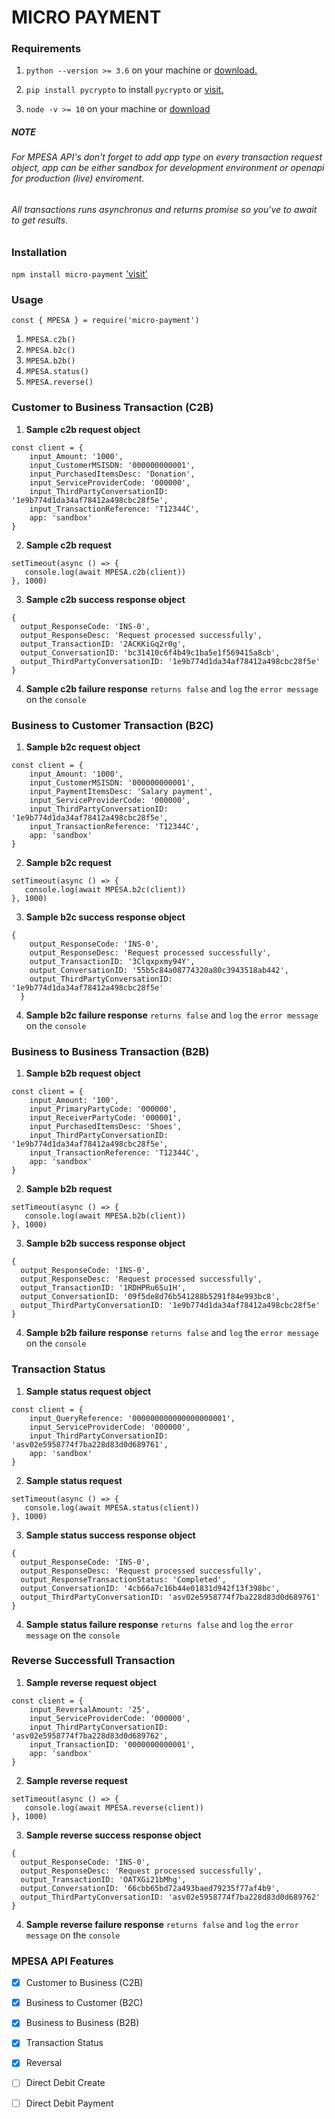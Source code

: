 # MICRO PAYMENT


### Requirements
1. `python --version >= 3.6` on your machine or [download.](https://www.python.org/downloads/)

2. `pip install pycrypto` to install `pycrypto` or [visit.](https://pypi.org/project/pycrypto/)

3. `node -v >= 10` on your machine or [download](https://nodejs.org/en/)


##### NOTE
###### For MPESA API's don't forget to add app type on every transaction request object, app can be either sandbox for development environment or openapi for production (live) enviroment.

###### All transactions runs asynchronus and returns promise so you've to await to get results.

### Installation
`npm install micro-payment` ['visit']()

### Usage
`const { MPESA } = require('micro-payment')`
1. `MPESA.c2b()`
2. `MPESA.b2c()`
3. `MPESA.b2b()`
4. `MPESA.status()`
5. `MPESA.reverse()`

### Customer to Business Transaction (C2B)
1. **Sample c2b request object**
```
const client = {
    input_Amount: '1000',
    input_CustomerMSISDN: '000000000001',
    input_PurchasedItemsDesc: 'Donation',
    input_ServiceProviderCode: '000000',
    input_ThirdPartyConversationID: '1e9b774d1da34af78412a498cbc28f5e',
    input_TransactionReference: 'T12344C',
    app: 'sandbox'
}
```
2. **Sample c2b request**
```
setTimeout(async () => {
   console.log(await MPESA.c2b(client))
}, 1000)
```
3. **Sample c2b success response object**
```
{
  output_ResponseCode: 'INS-0',
  output_ResponseDesc: 'Request processed successfully',
  output_TransactionID: '2ACKKiGq2r0g',
  output_ConversationID: 'bc31410c6f4b49c1ba5e1f569415a8cb',
  output_ThirdPartyConversationID: '1e9b774d1da34af78412a498cbc28f5e'      
}
```

4. **Sample c2b failure response**
`returns false` and `log` the `error message` on the `console`

### Business to Customer Transaction (B2C)
1. **Sample b2c request object**
```
const client = {
    input_Amount: '1000',
    input_CustomerMSISDN: '000000000001',
    input_PaymentItemsDesc: 'Salary payment',
    input_ServiceProviderCode: '000000',
    input_ThirdPartyConversationID: '1e9b774d1da34af78412a498cbc28f5e',
    input_TransactionReference: 'T12344C',
    app: 'sandbox'
}
```
2. **Sample b2c request**
```
setTimeout(async () => {
   console.log(await MPESA.b2c(client))
}, 1000)
```
3. **Sample b2c success response object**
```
{
    output_ResponseCode: 'INS-0',
    output_ResponseDesc: 'Request processed successfully',
    output_TransactionID: '3Clqxpxmy94Y',
    output_ConversationID: '55b5c84a08774320a80c3943518ab442',
    output_ThirdPartyConversationID: '1e9b774d1da34af78412a498cbc28f5e'      
  }
```

4. **Sample b2c failure response**
`returns false` and `log` the `error message` on the `console`

### Business to Business Transaction (B2B)
1. **Sample b2b request object**
```
const client = {
    input_Amount: '100',
    input_PrimaryPartyCode: '000000',
    input_ReceiverPartyCode: '000001',
    input_PurchasedItemsDesc: 'Shoes',
    input_ThirdPartyConversationID: '1e9b774d1da34af78412a498cbc28f5e',
    input_TransactionReference: 'T12344C',
    app: 'sandbox'
}
```
2. **Sample b2b request**
```
setTimeout(async () => {
   console.log(await MPESA.b2b(client))
}, 1000)
```
3. **Sample b2b success response object**
```
{
  output_ResponseCode: 'INS-0',
  output_ResponseDesc: 'Request processed successfully',
  output_TransactionID: '1RDHPRu6Su1H',
  output_ConversationID: '09f5de8d76b541288b5291f84e993bc8',
  output_ThirdPartyConversationID: '1e9b774d1da34af78412a498cbc28f5e'      
}
```

4. **Sample b2b failure response**
`returns false` and `log` the `error message` on the `console`

### Transaction Status
1. **Sample status request object**
```
const client = {
    input_QueryReference: '000000000000000000001',
    input_ServiceProviderCode: '000000',
    input_ThirdPartyConversationID: 'asv02e5958774f7ba228d83d0d689761',
    app: 'sandbox'
}
```
2. **Sample status request**
```
setTimeout(async () => {
   console.log(await MPESA.status(client))
}, 1000)
```
3. **Sample status success response object**
```
{
  output_ResponseCode: 'INS-0',
  output_ResponseDesc: 'Request processed successfully',
  output_ResponseTransactionStatus: 'Completed',  
  output_ConversationID: '4cb66a7c16b44e01831d942f13f398bc',
  output_ThirdPartyConversationID: 'asv02e5958774f7ba228d83d0d689761'      
}
```

4. **Sample status failure response**
`returns false` and `log` the `error message` on the `console`

### Reverse Successfull Transaction
1. **Sample reverse request object**
```
const client = {
    input_ReversalAmount: '25',
    input_ServiceProviderCode: '000000',
    input_ThirdPartyConversationID: 'asv02e5958774f7ba228d83d0d689762',
    input_TransactionID: '0000000000001',
    app: 'sandbox'
}
```
2. **Sample reverse request**
```
setTimeout(async () => {
   console.log(await MPESA.reverse(client))
}, 1000)
```
3. **Sample reverse success response object**
```
{
  output_ResponseCode: 'INS-0',
  output_ResponseDesc: 'Request processed successfully',
  output_TransactionID: 'OATXGi21bMhg',
  output_ConversationID: '66cbb65bd72a493baed79235f77af4b9',
  output_ThirdPartyConversationID: 'asv02e5958774f7ba228d83d0d689762'      
}
```

4. **Sample reverse failure response**
`returns false` and `log` the `error message` on the `console`
 
### MPESA API Features
- [x] Customer to Business (C2B)
- [x] Business to Customer (B2C)
- [x] Business to Business (B2B)
- [x] Transaction Status
- [x] Reversal
- [ ] Direct Debit Create
- [ ] Direct Debit Payment


